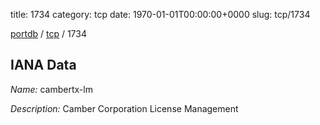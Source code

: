 title: 1734
category: tcp
date: 1970-01-01T00:00:00+0000
slug: tcp/1734

[portdb](/) / [tcp](/category/tcp.html) / 1734


## IANA Data

_Name:_ cambertx-lm

_Description:_ Camber Corporation License Management

